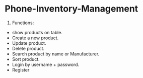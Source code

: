 # Phone-Inventory-Management
1. Functions:
- show products on table.
- Create a new product.
- Update product.
- Delete product.
- Search product by name or Manufacturer.
- Sort product.
- Login by username + password.
- Register
 